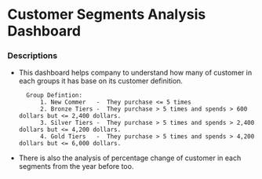 
# Customer Segments Analysis Dashboard


### Descriptions

- This dashboard helps company to understand how many of customer in each groups it has base on its customer definition.


        Group Defintion:
            1. New Commer   -  They purchase <= 5 times
            2. Bronze Tiers -  They purchase > 5 times and spends > 600 dollars but <= 2,400 dollars.
            3. Silver Tiers -  They purchase > 5 times and spends > 2,400 dollars but <= 4,200 dollars.
            4. Gold Tiers   -  They purchase > 5 times and spends > 4,200 dollars but <= 6,000 dollars.

- There is also the analysis of percentage change of customer in each segments from the year before too.
